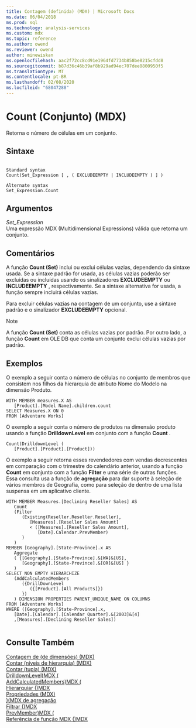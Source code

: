 ```yaml
---
title: Contagem (definida) (MDX) | Microsoft Docs
ms.date: 06/04/2018
ms.prod: sql
ms.technology: analysis-services
ms.custom: mdx
ms.topic: reference
ms.author: owend
ms.reviewer: owend
author: minewiskan
ms.openlocfilehash: aac2f72cc8cd91e1964fd7734b858be8215cfdd8
ms.sourcegitcommit: b87d36c46b39af8b929ad94ec707dee8800950f5
ms.translationtype: MT
ms.contentlocale: pt-BR
ms.lasthandoff: 02/08/2020
ms.locfileid: "68047288"
---
```

# <a name="count-set-mdx"></a>Count (Conjunto) (MDX)


  Retorna o número de células em um conjunto.  
  
## <a name="syntax"></a>Sintaxe  
  
```  
  
Standard syntax  
Count(Set_Expression [ , ( EXCLUDEEMPTY | INCLUDEEMPTY ) ] )  
  
Alternate syntax  
Set_Expression.Count  
```  
  
## <a name="arguments"></a>Argumentos  
 *Set_Expression*  
 Uma expressão MDX (Multidimensional Expressions) válida que retorna um conjunto.  
  
## <a name="remarks"></a>Comentários  
 A função **Count (Set)** inclui ou exclui células vazias, dependendo da sintaxe usada. Se a sintaxe padrão for usada, as células vazias poderão ser excluídas ou incluídas usando os sinalizadores **EXCLUDEEMPTY** ou **INCLUDEEMPTY** , respectivamente. Se a sintaxe alternativa for usada, a função sempre incluirá células vazias.  
  
 Para excluir células vazias na contagem de um conjunto, use a sintaxe padrão e o sinalizador **EXCLUDEEMPTY** opcional.  
  
> [!NOTE]  
>  A função **Count (Set)** conta as células vazias por padrão. Por outro lado, a função **Count** em OLE DB que conta um conjunto exclui células vazias por padrão.  
  
## <a name="examples"></a>Exemplos  
 O exemplo a seguir conta o número de células no conjunto de membros que consistem nos filhos da hierarquia de atributo Nome do Modelo na dimensão Produto.  
  
```  
WITH MEMBER measures.X AS  
   [Product].[Model Name].children.count   
SELECT Measures.X ON 0  
FROM [Adventure Works]  
```  
  
 O exemplo a seguir conta o número de produtos na dimensão produto usando a função **DrilldownLevel** em conjunto com a função **Count** .  
  
```  
Count(DrilldownLevel (   
   [Product].[Product].[Product]))  
```  
  
 O exemplo a seguir retorna esses revendedores com vendas decrescentes em comparação com o trimestre do calendário anterior, usando a função **Count** em conjunto com a função **Filter** e uma série de outras funções. Essa consulta usa a função de **agregação** para dar suporte à seleção de vários membros de Geografia, como para seleção de dentro de uma lista suspensa em um aplicativo cliente.  
  
```  
WITH MEMBER Measures.[Declining Reseller Sales] AS  
   Count  
   (Filter  
      (Existing(Reseller.Reseller.Reseller),  
         [Measures].[Reseller Sales Amount]   
         < ([Measures].[Reseller Sales Amount],  
            [Date].Calendar.PrevMember)  
      )  
   )  
MEMBER [Geography].[State-Province].x AS   
   Aggregate  
   ( {[Geography].[State-Province].&[WA]&[US],   
      [Geography].[State-Province].&[OR]&[US] }   
   )  
SELECT NON EMPTY HIERARCHIZE   
   (AddCalculatedMembers   
      ({DrillDownLevel  
         ({[Product].[All Products]})  
      })  
   ) DIMENSION PROPERTIES PARENT_UNIQUE_NAME ON COLUMNS   
FROM [Adventure Works]  
WHERE ([Geography].[State-Province].x,  
   [Date].[Calendar].[Calendar Quarter].&[2003]&[4]  
   ,[Measures].[Declining Reseller Sales])  
  
```  
  
## <a name="see-also"></a>Consulte Também  
 [Contagem de &#40;de dimensões&#41; &#40;MDX&#41;](../mdx/count-dimension-mdx.md)   
 [Contar &#40;níveis de hierarquia&#41; &#40;MDX&#41;](../mdx/count-hierarchy-levels-mdx.md)   
 [Contar &#40;tupla&#41; &#40;MDX&#41;](../mdx/count-tuple-mdx.md)   
 [DrilldownLevel&#41;MDX &#40;](../mdx/drilldownlevel-mdx.md)   
 [AddCalculatedMembers&#41;MDX &#40;](../mdx/addcalculatedmembers-mdx.md)   
 [Hierarquiar &#40;&#41;MDX](../mdx/hierarchize-mdx.md)   
 [Propriedades &#40;MDX&#41;](../mdx/properties-mdx.md)   
 [&#41;&#40;MDX de agregação](../mdx/aggregate-mdx.md)   
 [Filtrar &#40;&#41;MDX](../mdx/filter-mdx.md)   
 [PrevMember&#41;MDX &#40;](../mdx/prevmember-mdx.md)   
 [Referência de função MDX &#40;&#41;MDX](../mdx/mdx-function-reference-mdx.md)  
  
  
